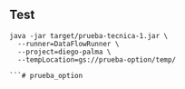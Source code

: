 ## Test

```
java -jar target/prueba-tecnica-1.jar \
  --runner=DataFlowRunner \
  --project=diego-palma \
  --tempLocation=gs://prueba-option/temp/

```# prueba_option

